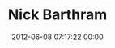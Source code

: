 ---
title: "Nick Barthram"
date: 2012-06-08 07:17:22 00:00
permalink: /rushmore
twitter: "@rushmore"
likes: [804]
id: 894
gravatar: "http://www.gravatar.com/avatar/e9d6f91fea420ae427ceafdf9b9e438e"
---